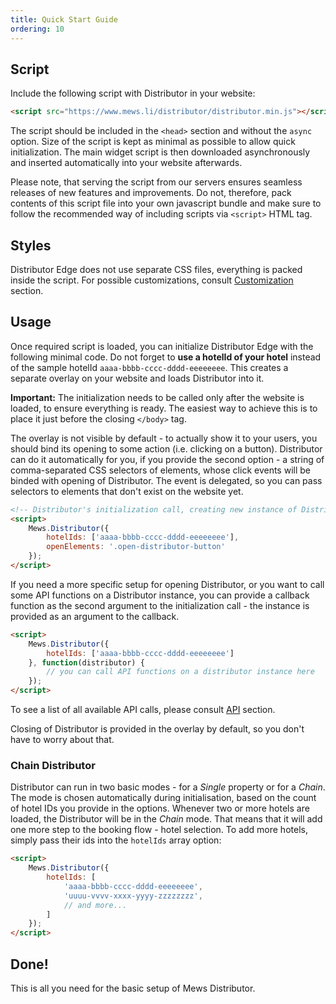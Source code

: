 ```yaml
---
title: Quick Start Guide
ordering: 10
---
```


## Script

Include the following script with Distributor in your website:

~~~html
<script src="https://www.mews.li/distributor/distributor.min.js"></script>
~~~

The script should be included in the `<head>` section and without the `async` option. Size of the script is kept as minimal as possible to allow quick initialization. The main widget script is then downloaded asynchronously and inserted automatically into your website afterwards.

Please note, that serving the script from our servers ensures seamless releases of new features and improvements. Do not, therefore, pack contents of this script file into your own javascript bundle and make sure to follow the recommended way of including scripts via `<script>` HTML tag.

## Styles

Distributor Edge does not use separate CSS files, everything is packed inside the script. For possible customizations, consult [Customization](./reference.html#customization) section.

## Usage

Once required script is loaded, you can initialize Distributor Edge with the following minimal code. Do not forget to **use a hotelId of your hotel** instead of the sample hotelId `aaaa-bbbb-cccc-dddd-eeeeeeee`. This creates a separate overlay on your website and loads Distributor into it.

**Important:** The initialization needs to be called only after the website is loaded, to ensure everything is ready. The easiest way to achieve this is to place it just before the closing `</body>` tag.

The overlay is not visible by default - to actually show it to your users, you should bind its opening to some action (i.e. clicking on a button). Distributor can do it automatically for you, if you provide the second option - a string of comma-separated CSS selectors of elements, whose click events will be binded with opening of Distributor. The event is delegated, so you can pass selectors to elements that don't exist on the website yet.

~~~html
<!-- Distributor's initialization call, creating new instance of Distributor. Use id of your hotel. -->
<script>
    Mews.Distributor({
        hotelIds: ['aaaa-bbbb-cccc-dddd-eeeeeeee'],
        openElements: '.open-distributor-button'
    });
</script>
~~~

If you need a more specific setup for opening Distributor, or you want to call some API functions on a Distributor instance, you can provide a callback function as the second argument to the initialization call - the instance is provided as an argument to the callback.

~~~html
<script>
    Mews.Distributor({
        hotelIds: ['aaaa-bbbb-cccc-dddd-eeeeeeee']
    }, function(distributor) {
        // you can call API functions on a distributor instance here
    });
</script>
~~~

To see a list of all available API calls, please consult [API](#API) section.

Closing of Distributor is provided in the overlay by default, so you don't have to worry about that.

### Chain Distributor

Distributor can run in two basic modes - for a *Single* property or for a *Chain*. The mode is chosen automatically during initialisation, based on the count of hotel IDs you provide in the options. Whenever two or more hotels are loaded, the Distributor will be in the *Chain* mode. That means that it will add one more step to the booking flow - hotel selection. To add more hotels, simply pass their ids into the `hotelIds` array option:

~~~html
<script>
    Mews.Distributor({
        hotelIds: [
            'aaaa-bbbb-cccc-dddd-eeeeeeee',
            'uuuu-vvvv-xxxx-yyyy-zzzzzzzz',
            // and more...
        ]
    });
</script>
~~~

## Done!

This is all you need for the basic setup of Mews Distributor.
